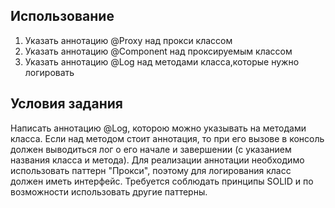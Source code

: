 ## Использование
1) Указать аннотацию @Proxy над прокси классом 
2) Указать аннотацию @Component над проксируемым классом
3) Указать аннотацию @Log над методами класса,которые нужно логировать

## Условия задания
Написать аннотацию @Log, которою можно указывать на методами класса.
Если над методом стоит аннотация, то при его вызове в консоль должен выводиться лог о его начале и завершении (с указанием названия класса и метода).
Для реализации аннотации необходимо использовать паттерн "Прокси", поэтому для логирования класс должен иметь интерфейс.
Требуется соблюдать принципы SOLID и по возможности использовать другие паттерны.
